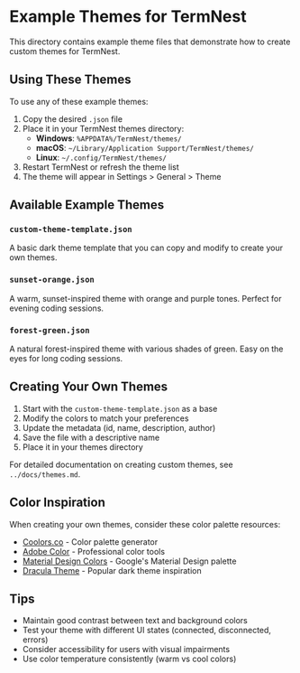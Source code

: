 # Example Themes for TermNest

This directory contains example theme files that demonstrate how to create custom themes for TermNest.

## Using These Themes

To use any of these example themes:

1. Copy the desired `.json` file
2. Place it in your TermNest themes directory:
   - **Windows**: `%APPDATA%/TermNest/themes/`
   - **macOS**: `~/Library/Application Support/TermNest/themes/`
   - **Linux**: `~/.config/TermNest/themes/`
3. Restart TermNest or refresh the theme list
4. The theme will appear in Settings > General > Theme

## Available Example Themes

### `custom-theme-template.json`
A basic dark theme template that you can copy and modify to create your own themes.

### `sunset-orange.json`
A warm, sunset-inspired theme with orange and purple tones. Perfect for evening coding sessions.

### `forest-green.json`
A natural forest-inspired theme with various shades of green. Easy on the eyes for long coding sessions.

## Creating Your Own Themes

1. Start with the `custom-theme-template.json` as a base
2. Modify the colors to match your preferences
3. Update the metadata (id, name, description, author)
4. Save the file with a descriptive name
5. Place it in your themes directory

For detailed documentation on creating custom themes, see `../docs/themes.md`.

## Color Inspiration

When creating your own themes, consider these color palette resources:
- [Coolors.co](https://coolors.co/) - Color palette generator
- [Adobe Color](https://color.adobe.com/) - Professional color tools
- [Material Design Colors](https://materialui.co/colors/) - Google's Material Design palette
- [Dracula Theme](https://draculatheme.com/contribute) - Popular dark theme inspiration

## Tips

- Maintain good contrast between text and background colors
- Test your theme with different UI states (connected, disconnected, errors)
- Consider accessibility for users with visual impairments
- Use color temperature consistently (warm vs cool colors)
